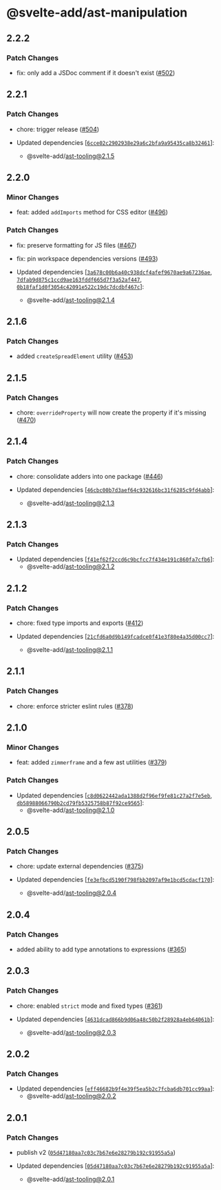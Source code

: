 # @svelte-add/ast-manipulation

## 2.2.2

### Patch Changes

- fix: only add a JSDoc comment if it doesn't exist ([#502](https://github.com/svelte-add/svelte-add/pull/502))

## 2.2.1

### Patch Changes

- chore: trigger release ([#504](https://github.com/svelte-add/svelte-add/pull/504))

- Updated dependencies [[`6cce02c2902938e29a6c2bfa9a95435ca8b32461`](https://github.com/svelte-add/svelte-add/commit/6cce02c2902938e29a6c2bfa9a95435ca8b32461)]:
  - @svelte-add/ast-tooling@2.1.5

## 2.2.0

### Minor Changes

- feat: added `addImports` method for CSS editor ([#496](https://github.com/svelte-add/svelte-add/pull/496))

### Patch Changes

- fix: preserve formatting for JS files ([#467](https://github.com/svelte-add/svelte-add/pull/467))

- fix: pin workspace dependencies versions ([#493](https://github.com/svelte-add/svelte-add/pull/493))

- Updated dependencies [[`3a678c00b6a40c938dcf4afef9670ae9a67236ae`](https://github.com/svelte-add/svelte-add/commit/3a678c00b6a40c938dcf4afef9670ae9a67236ae), [`7dfab9d875c1ccd9ae163fddf665d7f3a52af447`](https://github.com/svelte-add/svelte-add/commit/7dfab9d875c1ccd9ae163fddf665d7f3a52af447), [`0b18faf1d0f3054c42091e522c19dc7dcdbf467c`](https://github.com/svelte-add/svelte-add/commit/0b18faf1d0f3054c42091e522c19dc7dcdbf467c)]:
  - @svelte-add/ast-tooling@2.1.4

## 2.1.6

### Patch Changes

- added `createSpreadElement` utility ([#453](https://github.com/svelte-add/svelte-add/pull/453))

## 2.1.5

### Patch Changes

- chore: `overrideProperty` will now create the property if it's missing ([#470](https://github.com/svelte-add/svelte-add/pull/470))

## 2.1.4

### Patch Changes

- chore: consolidate adders into one package ([#446](https://github.com/svelte-add/svelte-add/pull/446))

- Updated dependencies [[`46cbc00b7d3aef64c932616bc31f6285c9fd4abb`](https://github.com/svelte-add/svelte-add/commit/46cbc00b7d3aef64c932616bc31f6285c9fd4abb)]:
  - @svelte-add/ast-tooling@2.1.3

## 2.1.3

### Patch Changes

- Updated dependencies [[`f41ef62f2ccd6c9bcfcc7f434e191c860fa7cfb6`](https://github.com/svelte-add/svelte-add/commit/f41ef62f2ccd6c9bcfcc7f434e191c860fa7cfb6)]:
  - @svelte-add/ast-tooling@2.1.2

## 2.1.2

### Patch Changes

- chore: fixed type imports and exports ([#412](https://github.com/svelte-add/svelte-add/pull/412))

- Updated dependencies [[`21cfd6a0d9b149fcadce0f41e3f80e4a35d00cc7`](https://github.com/svelte-add/svelte-add/commit/21cfd6a0d9b149fcadce0f41e3f80e4a35d00cc7)]:
  - @svelte-add/ast-tooling@2.1.1

## 2.1.1

### Patch Changes

- chore: enforce stricter eslint rules ([#378](https://github.com/svelte-add/svelte-add/pull/378))

## 2.1.0

### Minor Changes

- feat: added `zimmerframe` and a few ast utilities ([#379](https://github.com/svelte-add/svelte-add/pull/379))

### Patch Changes

- Updated dependencies [[`c8d0622442ada1388d2f96ef9fe81c27a2f7e5eb`](https://github.com/svelte-add/svelte-add/commit/c8d0622442ada1388d2f96ef9fe81c27a2f7e5eb), [`db58988066790b2cd79fb5325758b87f92ce9565`](https://github.com/svelte-add/svelte-add/commit/db58988066790b2cd79fb5325758b87f92ce9565)]:
  - @svelte-add/ast-tooling@2.1.0

## 2.0.5

### Patch Changes

- chore: update external dependencies ([#375](https://github.com/svelte-add/svelte-add/pull/375))

- Updated dependencies [[`fe3efbcd5190f798fbb2097af9e1bcd5cdacf170`](https://github.com/svelte-add/svelte-add/commit/fe3efbcd5190f798fbb2097af9e1bcd5cdacf170)]:
  - @svelte-add/ast-tooling@2.0.4

## 2.0.4

### Patch Changes

- added ability to add type annotations to expressions ([#365](https://github.com/svelte-add/svelte-add/pull/365))

## 2.0.3

### Patch Changes

- chore: enabled `strict` mode and fixed types ([#361](https://github.com/svelte-add/svelte-add/pull/361))

- Updated dependencies [[`4631dcad866b9d06a48c50b2f28928a4eb64061b`](https://github.com/svelte-add/svelte-add/commit/4631dcad866b9d06a48c50b2f28928a4eb64061b)]:
  - @svelte-add/ast-tooling@2.0.3

## 2.0.2

### Patch Changes

- Updated dependencies [[`eff46682b9f4e39f5ea5b2c7fcba6db701cc99aa`](https://github.com/svelte-add/svelte-add/commit/eff46682b9f4e39f5ea5b2c7fcba6db701cc99aa)]:
  - @svelte-add/ast-tooling@2.0.2

## 2.0.1

### Patch Changes

- publish v2 ([`05d47180aa7c03c7b67e6e28279b192c91955a5a`](https://github.com/svelte-add/svelte-add/commit/05d47180aa7c03c7b67e6e28279b192c91955a5a))

- Updated dependencies [[`05d47180aa7c03c7b67e6e28279b192c91955a5a`](https://github.com/svelte-add/svelte-add/commit/05d47180aa7c03c7b67e6e28279b192c91955a5a)]:
  - @svelte-add/ast-tooling@2.0.1
